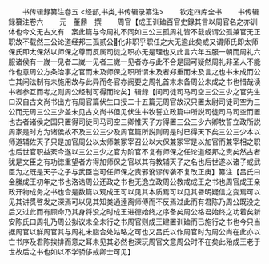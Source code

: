 <!-- { "loadSidebar": true } -->

　　书传辑録纂注卷五
<经部,书类,书传辑录纂注>
　　钦定四库全书
　　书传辑録纂注卷六
　　元　董鼎　撰
　　周官【成王训廸百官史録其言以周官名之亦训体也今文无古文有　案此篇与今周礼不同如三公三孤周礼皆不载或谓公孤兼官无正职故不载然三公论道经邦三孤贰公化非职乎职任之大无逾此矣或又谓师氏即太师保氏即太保然以师保之尊而反属司徒之职亦无是理也又此言六年五服一朝而周礼六服诸侯有一嵗一见者二嵗一见者三嵗一见者亦与此不合是固可疑然周礼非圣人不能作也意周公方条治事之官而未及师保之职所谓未及者郑重而未及言之也书未成而公亡其闲法制有未施用故与此异而冬官亦阙要之周礼首末未备周公未成之书也惜哉读书者参互而考之则周公经制可得而论矣】辑録【问司徒司马司空三公三少之官先生曰汉自古文尚书出方有周官篇伏生口授二十五篇无周官故汉只置太尉司徒司空为三公而无周三公三少盖未见古文尚书但见伏生书牧誓立政篇中所説司徒司马司空而置也古者诸侯之国只置得司徒司马司空三卿惟天子方得置三公三少六卿牧誓立政所説周家是时方为诸侯故不及三公三少及周官篇所説则周是时已得天下矣三公三少本以师道辅佐天子只是加官周公以太师兼冢宰召公以大保兼冢宰是以加官而兼宰相之职也后世官职益紊今遂以三公三少之官为阶官不复有师保之任论道经邦之责矣然古者犹是文臣之有功徳重望者方得加师保之官以其有教辅天子之名也后世遂以诸子或武臣为之既是天子之子与武臣岂可任师保之责邪讹谬传袭不复改正庚】纂注【吕氏曰金縢成王初年之书也洛诰周公还政之书也无逸立政周公教戒成王之书也周官成王亲政开物成务之书也合是数篇以观成王可以见其本质焉可以见其昬明疑信之变焉可以见其讲贯啓发之深焉可以见其知类通逹离师傅而不反焉过此而有君陈乃周公既没之后又过此而有顾命乃其身将没之时成王进德始终之序备矣周公格君始终之功着矣新安陈氏曰周礼乃周公拟议未全未行之书周官则成王建置训廸而已施行之书也今只当据周官以觧周官其与周礼未脗合处姑略之可也又吕氏以作周官时为周公尚在此亦以亡书序及君陈挨排而意之耳未见其必然也深玩周官文意周公时不在矣此殆成王老于世故后之书也如以不学骄侈戒卿士可见】
